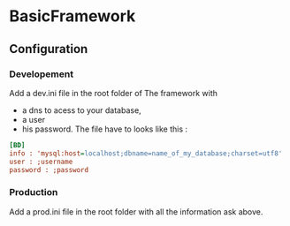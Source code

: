 # BasicFramework
## Configuration
### Developement
Add a dev.ini file in the root folder of The framework with 
 * a dns to acess to your database,
 * a user 
 * his password.
The file have to looks like this :
```ini
[BD]
info : 'mysql:host=localhost;dbname=name_of_my_database;charset=utf8'
user : ;username
password : ;password
```

### Production
Add a prod.ini file in the root folder with all the information ask above.